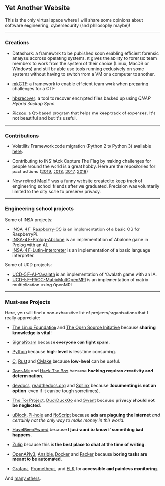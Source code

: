 ## Yet Another Website

This is the only virtual space where I will share some opinions about software engineering, cybersecurity (and philosophy maybe)!

---
### Creations

* Datashark: a framework to be published soon enabling efficient forensic analysis accross operating systems. It gives the ability to forensic team members to work from the system of their choice (Linux, MacOS or Windows) and still be able use tools running exclusively on some systems without having to switch from a VM or a computer to another.

* [mkCTF](https://github.com/koromodako/mkctf): a framework to enable efficient team work when preparing challenges for a CTF.

* [hbsrecover](https://github.com/koromodako/hbsrecover): a tool to recover encrypted files backed up using _QNAP Hybrid Backup Sync_.

* [Picsou](https://github.com/koromodako/picsou): a Qt-based program that helps me keep track of expenses. It's not beautiful and but it's useful.

---
### Contributions

* Volatility Framework code migration (Python 2 to Python 3) available [here](https://github.com/koromodako/volatility).

* Contributing to INS'hAck Capture The Flag by making challenges for people around the world is a great hobby. Here are the repositories for past editions ([2019](https://github.com/InsecurityAsso/inshack-2019), [2018](https://github.com/InsecurityAsso/inshack-2018), [2017](https://github.com/InsecurityAsso/inshack-2017), [2016](https://github.com/InsecurityAsso/inshack-2016))

* Now retired [MapIF](https://github.com/LoicTouzard/mapif) was a funny website created to keep track of engineering school friends after we graduated. Precision was voluntarily limited to the city scale to preserve privacy.

---
### Engineering school projects

Some of INSA projects:

 * [INSA-4IF-Raspberry-OS](https://github.com/koromodako/INSA-4IF-Raspberry-OS) is an implementation of a basic OS for RaspberryPi.
 * [INSA-4IF-Prolog-Abalone](https://github.com/koromodako/INSA-4IF-Prolog-Abalone) is an implementation of Abalone game in Prolog with an AI.
 * [INSA-4IF-Lutin-Interpreter](https://github.com/koromodako/INSA-4IF-Lutin-Interpreter) is an implementation of a basic language interpreter.

Some of UCD projects:

 * [UCD-5IF-AI-Yavalath](https://github.com/koromodako/UCD-5IF-AI-Yavalath) is an implementation of Yavalath game with an IA.
 * [UCD-5IF-PACC-MatrixMultOpenMPI](https://github.com/koromodako/UCD-5IF-PACC-MatrixMultOpenMPI) is an implementation of matrix multiplication using OpenMPI.


---
### Must-see Projects

Here, you will find a non-exhaustive list of projects/organisations that I really appreciate:

 * [The Linux Foundation](https://www.linuxfoundation.org/) and [The Open Source Initiative](https://opensource.org/) because **sharing knowledge is vital**!
 
 * [SignalSpam](https://www.signal-spam.fr/) because **everyone can fight spam**.
 
 * [Python](https://www.python.org/) because **high-level** is less time consuming.
 
 * [C](https://devdocs.io/c/), [Rust](https://www.rust-lang.org/) and [CMake](https://cmake.org/) because **low-level** can be useful.
 
 * [Root-Me](https://root-me.org) and [Hack The Box](https://www.hackthebox.eu/) because **hacking requires creativity and determination**.
 
 * [devdocs](https://devdocs.io/), [readthedocs.org](https://readthedocs.org/) and [Sphinx](http://www.sphinx-doc.org/en/stable/) because **documenting is not an option** (even if it can be tough sometimes).
 
 * [The Tor Project](https://www.torproject.org/), [DuckDuckGo](https://duckduckgo.com/) and [Qwant](https://lite.qwant.com/) because **privacy should not be neglected**.
 
 * [uBlock](https://github.com/gorhill/uBlock), [Pi-hole](https://pi-hole.net/) and [NoScript](https://noscript.net/) because **ads are plaguing the Internet** _and certainly not the only way to make money in this world_.
 
 * [HaveIBeenPwned](https://haveibeenpwned.com/) because **I just want to know if something bad happens**.
 
 * [Zulip](https://zulipchat.com/) because this is **the best place to chat at the time of writing**.
 
 * [OpenAPIv3](https://github.com/OAI/OpenAPI-Specification), [Ansible](https://docs.ansible.com/), [Docker](https://www.docker.com/) and [Packer](https://packer.io/) because **boring tasks are meant to be automated**.
   
 * [Grafana](https://github.com/grafana/grafana), [Prometheus](https://github.com/prometheus/prometheus), and [ELK](https://www.elastic.co/what-is/elk-stack) for **accessible and painless monitoring**.

And [many others](https://github.com/koromodako?tab=stars).
